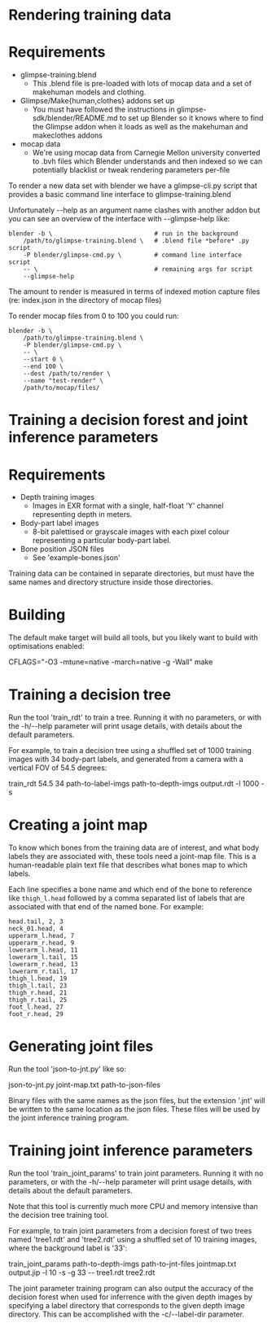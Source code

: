 Rendering training data
=======================

Requirements
============

* glimpse-training.blend
  - This .blend file is pre-loaded with lots of mocap data and a set
    of makehuman models and clothing.
* Glimpse/Make{human,clothes} addons set up
  - You must have followed the instructions in glimpse-sdk/blender/README.md
    to set up Blender so it knows where to find the Glimpse addon when it
    loads as well as the makehuman and makeclothes addons
* mocap data
  - We're using mocap data from Carnegie Mellon university converted to
    .bvh files which Blender understands and then indexed so we can
    potentially blacklist or tweak rendering parameters per-file

To render a new data set with blender we have a glimpse-cli.py script that
provides a basic command line interface to glimpse-training.blend

Unfortunately --help as an argument name clashes with another addon but
you can see an overview of the interface with --glimpse-help like:

```
blender -b \                            # run in the background
    /path/to/glimpse-training.blend \   # .blend file *before* .py script
    -P blender/glimpse-cmd.py \         # command line interface script
    -- \                                # remaining args for script
    --glimpse-help
```

The amount to render is measured in terms of indexed motion capture files
(re: index.json in the directory of mocap files)

To render mocap files from 0 to 100 you could run:

```
blender -b \
    /path/to/glimpse-training.blend \
    -P blender/glimpse-cmd.py \
    -- \
    --start 0 \
    --end 100 \
    --dest /path/to/render \
    --name "test-render" \
    /path/to/mocap/files/
```

Training a decision forest and joint inference parameters
=========================================================

Requirements
============

* Depth training images
  - Images in EXR format with a single, half-float 'Y' channel representing
    depth in meters.
* Body-part label images
  - 8-bit palettised or grayscale images with each pixel colour representing
    a particular body-part label.
* Bone position JSON files
  - See 'example-bones.json'

Training data can be contained in separate directories, but must have the same
names and directory structure inside those directories.

Building
========

The default make target will build all tools, but you likely want to build with
optimisations enabled:

CFLAGS="-O3 -mtune=native -march=native -g -Wall" make

Training a decision tree
========================

Run the tool 'train_rdt' to train a tree. Running it with no parameters, or
with the -h/--help parameter will print usage details, with details about the
default parameters.

For example, to train a decision tree using a shuffled set of 1000 training
images with 34 body-part labels, and generated from a camera with a vertical
FOV of 54.5 degrees:

train_rdt 54.5 34 path-to-label-imgs path-to-depth-imgs output.rdt -l 1000 -s

Creating a joint map
====================

To know which bones from the training data are of interest, and what body
labels they are associated with, these tools need a joint-map file.  This is a
human-readable plain text file that describes what bones map to which labels.

Each line specifies a bone name and which end of the bone to reference like
`thigh_l.head` followed by a comma separated list of labels that are associated
with that end of the named bone. For example:

    head.tail, 2, 3
    neck_01.head, 4
    upperarm_l.head, 7
    upperarm_r.head, 9
    lowerarm_l.head, 11
    lowerarm_l.tail, 15
    lowerarm_r.head, 13
    lowerarm_r.tail, 17
    thigh_l.head, 19
    thigh_l.tail, 23
    thigh_r.head, 21
    thigh_r.tail, 25
    foot_l.head, 27
    foot_r.head, 29

Generating joint files
======================

Run the tool 'json-to-jnt.py' like so:

json-to-jnt.py joint-map.txt path-to-json-files

Binary files with the same names as the json files, but the extension '.jnt'
will be written to the same location as the json files. These files will be
used by the joint inference training program.

Training joint inference parameters
===================================

Run the tool 'train_joint_params' to train joint parameters. Running it with no
parameters, or with the -h/--help parameter will print usage details, with
details about the default parameters.

Note that this tool is currently much more CPU and memory intensive than the
decision tree training tool.

For example, to train joint parameters from a decision forest of two trees
named 'tree1.rdt' and 'tree2.rdt' using a shuffled set of 10 training images,
where the background label is '33':

train_joint_params path-to-depth-imgs path-to-jnt-files jointmap.txt \
                   output.jip -l 10 -s -g 33 -- tree1.rdt tree2.rdt

The joint parameter training program can also output the accuracy of the
decision forest when used for inferrence with the given depth images by
specifying a label directory that corresponds to the given depth image
directory. This can be accomplished with the -c/--label-dir parameter.
